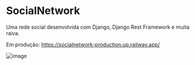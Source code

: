 # SocialNetwork
Uma rede social desenvolvida com Django, Django Rest Framework e muita raiva.

Em produção: https://socialnetwork-production.up.railway.app/

![image](https://user-images.githubusercontent.com/69282487/206921746-0fb8e2ff-169f-4eb4-88d4-a1aa0187fea9.png)


